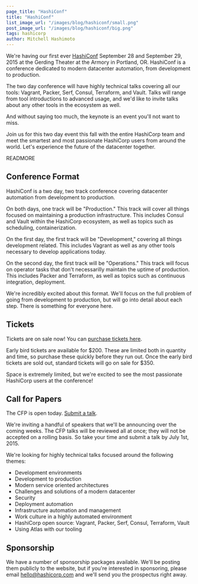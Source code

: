 ```yaml
---
page_title: "HashiConf"
title: "HashiConf"
list_image_url: "/images/blog/hashiconf/small.png"
post_image_url: "/images/blog/hashiconf/big.png"
tags: hashicorp
author: Mitchell Hashimoto
---
```


We're having our first ever [HashiConf](https://www.hashiconf.com)
September 28 and September 29, 2015 at the Gerding Theater at the Armory in
Portland, OR. HashiConf is a conference dedicated to modern datacenter
automation, from development to production.

The two day conference will have highly technical talks covering all
our tools: Vagrant, Packer, Serf, Consul, Terraform, and Vault. Talks will
range from tool introductions to advanced usage, and we'd like to invite
talks about any other tools in the ecosystem as well.

And without saying too much, the keynote is an event you'll not want to miss.

Join us for this two day event this fall with the entire HashiCorp team
and meet the smartest and most passionate HashiCorp users from around the
world. Let's experience the future of the datacenter together.

READMORE

## Conference Format

HashiConf is a two day, two track conference covering datacenter automation
from development to production.

On both days, one track will be "Production." This track will cover all
things focused on maintaining a production infrastructure. This includes
Consul and Vault within the HashiCorp ecosystem, as well as topics such
as scheduling, containerization.

On the first day, the first track will be "Development," covering all
things development related. This includes Vagrant as well as any other
tools necessary to develop applications today.

On the second day, the first track will be "Operations." This track
will focus on operator tasks that don't necessarilly maintain the uptime
of production. This includes Packer and Terraform, as well as topics such
as continuous integration, deployment.

We're incredibly excited about this format. We'll focus on the full
problem of going from development to production, but will go into detail
about each step. There is something for everyone here.

## Tickets

Tickets are on sale now! You can [purchase tickets here](http://tickets.hashiconf.com).

Early bird tickets are available for $200. These are limited
both in quantity and time, so purchase these quickly before they run out.
Once the early bird tickets are sold out, standard tickets will go on sale
for $350.

Space is extremely limited, but we're excited to see the most passionate
HashiCorp users at the conference!

## Call for Papers

The CFP is open today. [Submit a talk](https://docs.google.com/forms/d/1PL_KeH6ascYFVM66UlXA-wOfqRCWZxf06WO23LpF5T4/viewform).

We're inviting a handful of speakers that we'll be announcing over
the coming weeks. The CFP talks will be reviewed all at once; they will
not be accepted on a rolling basis. So take your time and submit a talk
by July 1st, 2015.

We're looking for highly technical talks focused around the following
themes:

- Development environments
- Development to production
- Modern service oriented architectures
- Challenges and solutions of a modern datacenter
- Security
- Deployment automation
- Infrastructure automation and management
- Work culture in a highly automated environment
- HashiCorp open source: Vagrant, Packer, Serf, Consul, Terraform, Vault
- Using Atlas with our tooling

## Sponsorship

We have a number of sponsorship packages available. We'll be posting them
publicly to the website, but if you're interested in sponsoring, please
email <a href="mailto:hello@hashicorp.com">hello@hashicorp.com</a> and
we'll send you the prospectus right away.

